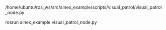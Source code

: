 /home/ubuntu/ros_ws/src/ainex_example/scripts/visual_patrol/visual_patrol_node.py

rosrun ainex_example visual_patrol_node.py
